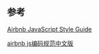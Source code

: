 参考
----

[Airbnb JavaScript Style Guide](https://github.com/airbnb/javascript)

[airbnb js编码规范中文版](https://github.com/sivan/javascript-style-guide/blob/master/es5/README.md)





